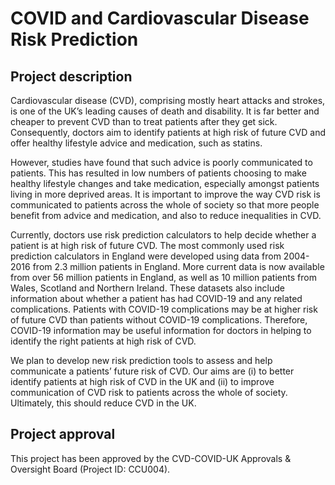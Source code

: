 # COVID and Cardiovascular Disease Risk Prediction

## Project description

Cardiovascular disease (CVD), comprising mostly heart attacks and strokes, is one of the UK’s leading causes of death and disability. It is far better and cheaper to prevent CVD than to treat patients after they get sick. Consequently, doctors aim to identify patients at high risk of future CVD and offer healthy lifestyle advice and medication, such as statins.

However, studies have found that such advice is poorly communicated to patients. This has resulted in low numbers of patients choosing to make healthy lifestyle changes and take medication, especially amongst patients living in more deprived areas. It is important to improve the way CVD risk is communicated to patients across the whole of society so that more people benefit from advice and medication, and also to reduce inequalities in CVD.

Currently, doctors use risk prediction calculators to help decide whether a patient is at high risk of future CVD. The most commonly used risk prediction calculators in England were developed using data from 2004-2016 from 2.3 million patients in England. More current data is now available from over 56 million patients in England, as well as 10 million patients from Wales, Scotland and Northern Ireland. These datasets also include information about whether a patient has had COVID-19 and any related complications. Patients with COVID-19 complications may be at higher risk of future CVD than patients without COVID-19 complications. Therefore, COVID-19 information may be useful information for doctors in helping to identify the right patients at high risk of CVD.

We plan to develop new risk prediction tools to assess and help communicate a patients’ future risk of CVD. Our aims are (i) to better identify patients at high risk of CVD in the UK and (ii) to improve communication of CVD risk to patients across the whole of society. Ultimately, this should reduce CVD in the UK.

## Project approval

This project has been approved by the CVD-COVID-UK Approvals & Oversight Board (Project ID: CCU004).
